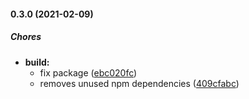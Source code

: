 #### 0.3.0 (2021-02-09)

##### Chores

* **build:**
  *  fix package ([ebc020fc](https://github.com/georgejecook/maestro-roku-view/commit/ebc020fc5ae120342788b26dd1c6d3ec8d94895b))
  *  removes unused npm dependencies ([409cfabc](https://github.com/georgejecook/maestro-roku-view/commit/409cfabc543e985d243ade981a046df41e19a387))

